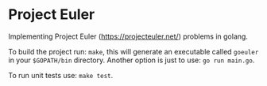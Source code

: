 # Project Euler
Implementing Project Euler (https://projecteuler.net/) problems in golang.

To build the project run: `make`, this will generate an executable called `goeuler` in your `$GOPATH/bin` directory.
Another option is just to use: `go run main.go`.

To run unit tests use: `make test`.
